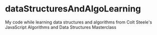 # dataStructuresAndAlgoLearning
My code while learning data structures and algorithms from Colt Steele's JavaScript Algorithms and Data Structures Masterclass
